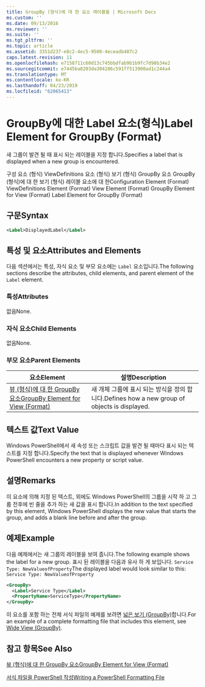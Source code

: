 ```yaml
---
title: GroupBy (형식)에 대 한 요소 레이블을 | Microsoft Docs
ms.custom: ''
ms.date: 09/13/2016
ms.reviewer: ''
ms.suite: ''
ms.tgt_pltfrm: ''
ms.topic: article
ms.assetid: 3351d237-e8c2-4ec5-9500-4eceadb407c2
caps.latest.revision: 11
ms.openlocfilehash: e7158711c60d13c745bbdfab9b1b9fc7d98b34e2
ms.sourcegitcommit: e7445ba8203da304286c591ff513900ad1c244a4
ms.translationtype: MT
ms.contentlocale: ko-KR
ms.lasthandoff: 04/23/2019
ms.locfileid: "62065413"
---
```

# <a name="label-element-for-groupby-format"></a><span data-ttu-id="011d2-102">GroupBy에 대한 Label 요소(형식)</span><span class="sxs-lookup"><span data-stu-id="011d2-102">Label Element for GroupBy (Format)</span></span>

<span data-ttu-id="011d2-103">새 그룹이 발견 될 때 표시 되는 레이블을 지정 합니다.</span><span class="sxs-lookup"><span data-stu-id="011d2-103">Specifies a label that is displayed when a new group is encountered.</span></span>

<span data-ttu-id="011d2-104">구성 요소 (형식) ViewDefinitions 요소 (형식) 보기 (형식) GroupBy 요소 GroupBy (형식)에 대 한 보기 (형식) 레이블 요소에 대 한</span><span class="sxs-lookup"><span data-stu-id="011d2-104">Configuration Element (Format) ViewDefinitions Element (Format) View Element (Format) GroupBy Element for View (Format) Label Element for GroupBy (Format)</span></span>

## <a name="syntax"></a><span data-ttu-id="011d2-105">구문</span><span class="sxs-lookup"><span data-stu-id="011d2-105">Syntax</span></span>

```xml
<Label>DisplayedLabel</Label>
```

## <a name="attributes-and-elements"></a><span data-ttu-id="011d2-106">특성 및 요소</span><span class="sxs-lookup"><span data-stu-id="011d2-106">Attributes and Elements</span></span>

<span data-ttu-id="011d2-107">다음 섹션에서는 특성, 자식 요소 및 부모 요소에는 `Label` 요소입니다.</span><span class="sxs-lookup"><span data-stu-id="011d2-107">The following sections describe the attributes, child elements, and parent element of the `Label` element.</span></span>

### <a name="attributes"></a><span data-ttu-id="011d2-108">특성</span><span class="sxs-lookup"><span data-stu-id="011d2-108">Attributes</span></span>

<span data-ttu-id="011d2-109">없음</span><span class="sxs-lookup"><span data-stu-id="011d2-109">None.</span></span>

### <a name="child-elements"></a><span data-ttu-id="011d2-110">자식 요소</span><span class="sxs-lookup"><span data-stu-id="011d2-110">Child Elements</span></span>

<span data-ttu-id="011d2-111">없음</span><span class="sxs-lookup"><span data-stu-id="011d2-111">None.</span></span>

### <a name="parent-elements"></a><span data-ttu-id="011d2-112">부모 요소</span><span class="sxs-lookup"><span data-stu-id="011d2-112">Parent Elements</span></span>

|<span data-ttu-id="011d2-113">요소</span><span class="sxs-lookup"><span data-stu-id="011d2-113">Element</span></span>|<span data-ttu-id="011d2-114">설명</span><span class="sxs-lookup"><span data-stu-id="011d2-114">Description</span></span>|
|-------------|-----------------|
|[<span data-ttu-id="011d2-115">뷰 (형식)에 대 한 GroupBy 요소</span><span class="sxs-lookup"><span data-stu-id="011d2-115">GroupBy Element for View (Format)</span></span>](./groupby-element-for-view-format.md)|<span data-ttu-id="011d2-116">새 개체 그룹에 표시 되는 방식을 정의 합니다.</span><span class="sxs-lookup"><span data-stu-id="011d2-116">Defines how a new group of objects is displayed.</span></span>|

## <a name="text-value"></a><span data-ttu-id="011d2-117">텍스트 값</span><span class="sxs-lookup"><span data-stu-id="011d2-117">Text Value</span></span>

<span data-ttu-id="011d2-118">Windows PowerShell에서 새 속성 또는 스크립트 값을 발견 될 때마다 표시 되는 텍스트를 지정 합니다.</span><span class="sxs-lookup"><span data-stu-id="011d2-118">Specify the text that is displayed whenever Windows PowerShell encounters a new property or script value.</span></span>

## <a name="remarks"></a><span data-ttu-id="011d2-119">설명</span><span class="sxs-lookup"><span data-stu-id="011d2-119">Remarks</span></span>

<span data-ttu-id="011d2-120">이 요소에 의해 지정 된 텍스트, 외에도 Windows PowerShell의 그룹을 시작 하 고 그룹 전후에 빈 줄을 추가 하는 새 값을 표시 합니다.</span><span class="sxs-lookup"><span data-stu-id="011d2-120">In addition to the text specified by this element, Windows PowerShell displays the new value that starts the group, and adds a blank line before and after the group.</span></span>

## <a name="example"></a><span data-ttu-id="011d2-121">예제</span><span class="sxs-lookup"><span data-stu-id="011d2-121">Example</span></span>

<span data-ttu-id="011d2-122">다음 예제에서는 새 그룹의 레이블을 보여 줍니다.</span><span class="sxs-lookup"><span data-stu-id="011d2-122">The following example shows the label for a new group.</span></span> <span data-ttu-id="011d2-123">표시 된 레이블을 다음과 유사 하 게 보입니다. `Service Type: NewValueofProperty`</span><span class="sxs-lookup"><span data-stu-id="011d2-123">The displayed label would look similar to this: `Service Type: NewValueofProperty`</span></span>

```xml
<GroupBy>
  <Label>Service Type</Label>
  <PropertyName>ServiceType</PropertyName>
</GroupBy>

```

<span data-ttu-id="011d2-124">이 요소를 포함 하는 전체 서식 파일의 예제를 보려면 [넓은 보기 (GroupBy)](./wide-view-groupby.md)합니다.</span><span class="sxs-lookup"><span data-stu-id="011d2-124">For an example of a complete formatting file that includes this element, see [Wide View (GroupBy)](./wide-view-groupby.md).</span></span>

## <a name="see-also"></a><span data-ttu-id="011d2-125">참고 항목</span><span class="sxs-lookup"><span data-stu-id="011d2-125">See Also</span></span>

[<span data-ttu-id="011d2-126">뷰 (형식)에 대 한 GroupBy 요소</span><span class="sxs-lookup"><span data-stu-id="011d2-126">GroupBy Element for View (Format)</span></span>](./groupby-element-for-view-format.md)

[<span data-ttu-id="011d2-127">서식 파일을 PowerShell 작성</span><span class="sxs-lookup"><span data-stu-id="011d2-127">Writing a PowerShell Formatting File</span></span>](./writing-a-powershell-formatting-file.md)

